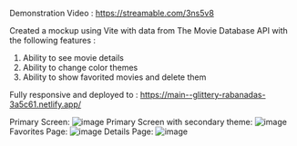 Demonstration Video :
https://streamable.com/3ns5v8

Created a mockup using Vite with data from The Movie Database API with the following features : 
1. Ability to see movie details
2. Ability to change color themes
3. Ability to show favorited movies and delete them

Fully responsive and deployed to : https://main--glittery-rabanadas-3a5c61.netlify.app/

Primary Screen:
![image](https://user-images.githubusercontent.com/107352402/205136797-f3056605-fb30-4b92-a90d-856309043210.png)
Primary Screen with secondary theme:
![image](https://user-images.githubusercontent.com/107352402/205137365-bec7cb8b-95f3-463c-8cb5-fbaf2d1af092.png)
Favorites Page:
![image](https://user-images.githubusercontent.com/107352402/205137389-9aada712-c99a-4038-ad1e-d940aca8f5ea.png)
Details Page:
![image](https://user-images.githubusercontent.com/107352402/205137330-b2d8e5d3-a64f-4998-8402-df0c7f26988d.png)





